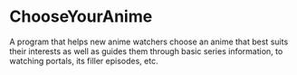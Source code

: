 # ChooseYourAnime
A program that helps new anime watchers choose an anime that best suits their interests as well as guides them through basic series information, to watching portals, its filler episodes, etc.
